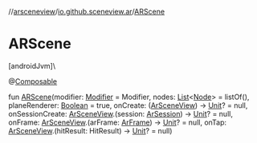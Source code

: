 //[arsceneview](../../index.md)/[io.github.sceneview.ar](index.md)/[ARScene](-a-r-scene.md)

# ARScene

[androidJvm]\

@[Composable](https://developer.android.com/reference/kotlin/androidx/compose/runtime/Composable.html)

fun [ARScene](-a-r-scene.md)(modifier: [Modifier](https://developer.android.com/reference/kotlin/androidx/compose/ui/Modifier.html) = Modifier, nodes: [List](https://kotlinlang.org/api/latest/jvm/stdlib/kotlin.collections/-list/index.html)&lt;[Node](../../../sceneview/sceneview/io.github.sceneview.node/-node/index.md)&gt; = listOf(), planeRenderer: [Boolean](https://kotlinlang.org/api/latest/jvm/stdlib/kotlin/-boolean/index.html) = true, onCreate: ([ArSceneView](-ar-scene-view/index.md)) -&gt; [Unit](https://kotlinlang.org/api/latest/jvm/stdlib/kotlin/-unit/index.html)? = null, onSessionCreate: [ArSceneView](-ar-scene-view/index.md).(session: [ArSession](../io.github.sceneview.ar.arcore/-ar-session/index.md)) -&gt; [Unit](https://kotlinlang.org/api/latest/jvm/stdlib/kotlin/-unit/index.html)? = null, onFrame: [ArSceneView](-ar-scene-view/index.md).(arFrame: [ArFrame](../io.github.sceneview.ar.arcore/-ar-frame/index.md)) -&gt; [Unit](https://kotlinlang.org/api/latest/jvm/stdlib/kotlin/-unit/index.html)? = null, onTap: [ArSceneView](-ar-scene-view/index.md).(hitResult: HitResult) -&gt; [Unit](https://kotlinlang.org/api/latest/jvm/stdlib/kotlin/-unit/index.html)? = null)
